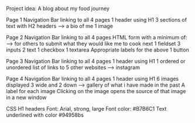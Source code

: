 Project idea:
A blog about my food journey

Page 1
Navigation Bar linking to all 4 pages
1 header using H1
3 sections of text with H2 headers --> a bio of me
1 image

Page 2
Navigation Bar linking to all 4 pages
HTML form with a minimum of: --> for others to submit what they would like me to cook next
1 fieldset
3 inputs
2 text
1 checkbox
1 textarea
Appropriate labels for the above
1 button

Page 3
Navigation Bar linking to all 4 pages
1 header using H1
1 ordered or unordered list of links to 5 other websites --> instagram

Page 4
Navigation Bar linking to all 4 pages
1 header using H1
6 images displayed 3 wide and 2 down --> gallery of what i have made in the past
A label for each image
Clicking on the image opens the source of that image in a new window

CSS
H1 headers
Font: Arial, strong, large
Font color: #B7B6C1
Text underlined with color #94958bs
